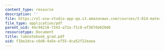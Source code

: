 ```yaml
---
content_type: resource
description: ''
file: https://ol-ocw-studio-app-qa.s3.amazonaws.com/courses/3-014-materials-laboratory-fall-2006/f1be2dcac6d84a5ee755dca52f22eaea_labnotebook_grad.pdf
file_type: application/pdf
parent_uid: 44c94210-7243-a72a-f1c8-ef367de020d6
resourcetype: Document
title: labnotebook_grad.pdf
uid: f1be2dca-c6d8-4a5e-e755-dca52f22eaea
---
```

